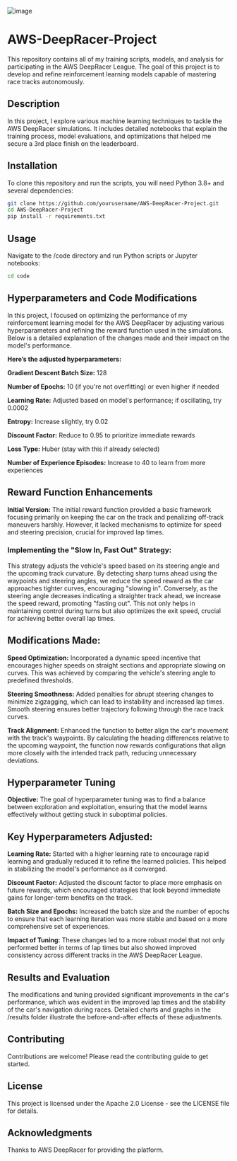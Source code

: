 ![image](https://github.com/mariaegarciab/AWS-DeepRacer-Project/assets/138514984/36e9fdc8-94a6-43ac-8793-7e401262717f)

# AWS-DeepRacer-Project
This repository contains all of my training scripts, models, and analysis for participating in the AWS DeepRacer League. The goal of this project is to develop and refine reinforcement learning models capable of mastering race tracks autonomously.

## Description

In this project, I explore various machine learning techniques to tackle the AWS DeepRacer simulations. It includes detailed notebooks that explain the training process, model evaluations, and optimizations that helped me secure a 3rd place finish on the leaderboard.

## Installation

To clone this repository and run the scripts, you will need Python 3.8+ and several dependencies:

```bash
git clone https://github.com/yourusername/AWS-DeepRacer-Project.git
cd AWS-DeepRacer-Project
pip install -r requirements.txt 
```

## Usage
Navigate to the /code directory and run Python scripts or Jupyter notebooks:

```bash
cd code
```

## Hyperparameters and Code Modifications
In this project, I focused on optimizing the performance of my reinforcement learning model for the AWS DeepRacer by adjusting various hyperparameters and refining the reward function used in the simulations. Below is a detailed explanation of the changes made and their impact on the model's performance.

**Here’s the adjusted hyperparameters:**

  **Gradient Descent Batch Size:** 128

  **Number of Epochs:** 10 (if you're not overfitting) or even higher if needed 

  **Learning Rate:** Adjusted based on model's performance; if oscillating, try 0.0002

  **Entropy:** Increase slightly, try 0.02

  **Discount Factor:** Reduce to 0.95 to prioritize immediate rewards

  **Loss Type:** Huber (stay with this if already selected)

  **Number of Experience Episodes:** Increase to 40 to learn from more experiences

## Reward Function Enhancements
**Initial Version:**
The initial reward function provided a basic framework focusing primarily on keeping the car on the track and penalizing off-track maneuvers harshly. However, it lacked mechanisms to optimize for speed and steering precision, crucial for improved lap times.

### Implementing the "Slow In, Fast Out" Strategy:
This strategy adjusts the vehicle's speed based on its steering angle and the upcoming track curvature.
By detecting sharp turns ahead using the waypoints and steering angles, we reduce the speed reward as the car approaches tighter curves, encouraging "slowing in". Conversely, as the steering angle decreases indicating a straighter track ahead, we increase the speed reward, promoting "fasting out". This not only helps in maintaining control during turns but also optimizes the exit speed, crucial for achieving better overall lap times.

## Modifications Made:
**Speed Optimization:** Incorporated a dynamic speed incentive that encourages higher speeds on straight sections and appropriate slowing on curves. This was achieved by comparing the vehicle's steering angle to predefined thresholds.

**Steering Smoothness:** Added penalties for abrupt steering changes to minimize zigzagging, which can lead to instability and increased lap times. Smooth steering ensures better trajectory following through the race track curves.

**Track Alignment:** Enhanced the function to better align the car's movement with the track's waypoints. By calculating the heading differences relative to the upcoming waypoint, the function now rewards configurations that align more closely with the intended track path, reducing unnecessary deviations.

## Hyperparameter Tuning
**Objective:**
The goal of hyperparameter tuning was to find a balance between exploration and exploitation, ensuring that the model learns effectively without getting stuck in suboptimal policies.

## Key Hyperparameters Adjusted:

**Learning Rate:** Started with a higher learning rate to encourage rapid learning and gradually reduced it to refine the learned policies. This helped in stabilizing the model's performance as it converged.

**Discount Factor:** Adjusted the discount factor to place more emphasis on future rewards, which encouraged strategies that look beyond immediate gains for longer-term benefits on the track.

**Batch Size and Epochs:** Increased the batch size and the number of epochs to ensure that each learning iteration was more stable and based on a more comprehensive set of experiences.

**Impact of Tuning:**
These changes led to a more robust model that not only performed better in terms of lap times but also showed improved consistency across different tracks in the AWS DeepRacer League.


## Results and Evaluation
The modifications and tuning provided significant improvements in the car's performance, which was evident in the improved lap times and the stability of the car's navigation during races. Detailed charts and graphs in the /results folder illustrate the before-and-after effects of these adjustments.

## Contributing
Contributions are welcome! Please read the contributing guide to get started.

## License
This project is licensed under the Apache 2.0 License - see the LICENSE file for details.

## Acknowledgments
Thanks to AWS DeepRacer for providing the platform.
